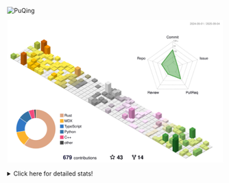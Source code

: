 ![PuQing](https://user-images.githubusercontent.com/27223114/171565019-9a56fae6-b08b-421f-99db-7e830da42371.png)

![](./profile-3d-contrib/profile-season-animate.svg)

<details>
<summary>Click here for detailed stats!</summary>

<!--START_SECTION:waka-->
![Lines of code](https://img.shields.io/badge/From%20Hello%20World%20I%27ve%20Written-2.6%20million%20lines%20of%20code-blue)

**🐱 My GitHub Data** 

> 📦 454.3 kB Used in GitHub's Storage 
 > 
> 🏆 417 Contributions in the Year 2025
 > 
> 🚫 Not Opted to Hire
 > 
> 📜 34 Public Repositories 
 > 
> 🔑 34 Private Repositories 
 > 
**I'm an Early 🐤** 

```text
🌞 Morning                926 commits         ██░░░░░░░░░░░░░░░░░░░░░░░   09.30 % 
🌆 Daytime                4332 commits        ███████████░░░░░░░░░░░░░░   43.51 % 
🌃 Evening                2533 commits        ██████░░░░░░░░░░░░░░░░░░░   25.44 % 
🌙 Night                  2165 commits        █████░░░░░░░░░░░░░░░░░░░░   21.75 % 
```


📊 **This Week I Spent My Time On** 

```text
💬 Programming Languages: 
Swift                    7 hrs 17 mins       ██████░░░░░░░░░░░░░░░░░░░   24.78 % 
C++                      6 hrs 9 mins        █████░░░░░░░░░░░░░░░░░░░░   20.94 % 
Typst                    5 hrs 25 mins       █████░░░░░░░░░░░░░░░░░░░░   18.45 % 
Python                   4 hrs 7 mins        ████░░░░░░░░░░░░░░░░░░░░░   14.02 % 
TypeScript               2 hrs 54 mins       ██░░░░░░░░░░░░░░░░░░░░░░░   09.86 % 

🔥 Editors: 
VS Code                  29 hrs 26 mins      █████████████████████████   100.00 % 

💻 Operating System: 
Mac                      12 hrs 52 mins      ███████████░░░░░░░░░░░░░░   43.75 % 
WSL                      11 hrs 9 mins       █████████░░░░░░░░░░░░░░░░   37.89 % 
Linux                    5 hrs 24 mins       █████░░░░░░░░░░░░░░░░░░░░   18.36 % 
```


<!--END_SECTION:waka-->
</details>
